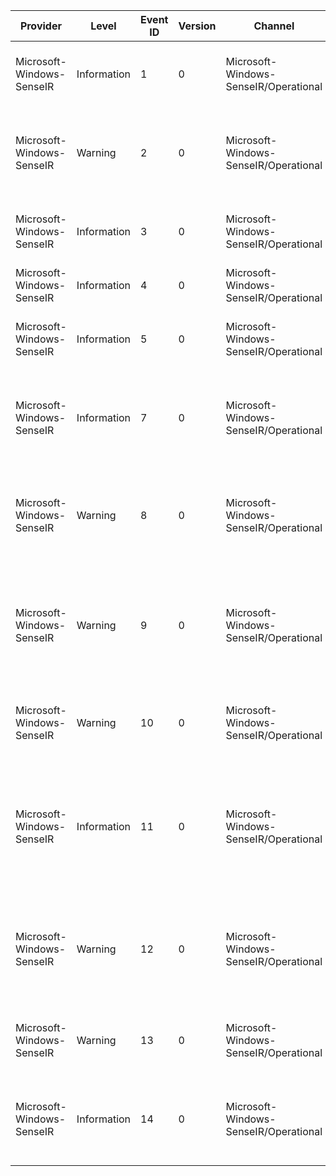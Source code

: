 Provider                   |  Level        |  Event ID  |  Version  |  Channel                                |  Task  |  Opcode  |  Keyword  |  Message
---------------------------|---------------|------------|-----------|-----------------------------------------|--------|----------|-----------|---------------------------------------------------------------------------------------------------------
Microsoft-Windows-SenseIR  |  Information  |  1         |  0        |  Microsoft-Windows-SenseIR/Operational  |        |          |           |  Starting action {ActionType}. Action ID: {ActionId}
Microsoft-Windows-SenseIR  |  Warning      |  2         |  0        |  Microsoft-Windows-SenseIR/Operational  |        |          |           |  Failed to run action {ActionType}. Action ID: {ActionId}, error code: {HRESULT}
Microsoft-Windows-SenseIR  |  Information  |  3         |  0        |  Microsoft-Windows-SenseIR/Operational  |        |          |           |  Succeeded to run action {ActionType}. Action ID: {ActionId}
Microsoft-Windows-SenseIR  |  Information  |  4         |  0        |  Microsoft-Windows-SenseIR/Operational  |        |          |           |  SenseIR executable started.
Microsoft-Windows-SenseIR  |  Information  |  5         |  0        |  Microsoft-Windows-SenseIR/Operational  |        |          |           |  SenseIR executable terminated. Exit code: {HRESULT}
Microsoft-Windows-SenseIR  |  Information  |  7         |  0        |  Microsoft-Windows-SenseIR/Operational  |        |          |           |  SenseIR requested registration as an AIRS client. Result code: {HRESULT}
Microsoft-Windows-SenseIR  |  Warning      |  8         |  0        |  Microsoft-Windows-SenseIR/Operational  |        |          |           |  Encountered unexpected error while getting actions from AIRS server. Error code: {HRESULT}
Microsoft-Windows-SenseIR  |  Warning      |  9         |  0        |  Microsoft-Windows-SenseIR/Operational  |        |          |           |  Found the caller of SenseIR executable to be invalid. Terminating executable. Error code: {HRESULT}
Microsoft-Windows-SenseIR  |  Warning      |  10        |  0        |  Microsoft-Windows-SenseIR/Operational  |        |          |           |  Failed to deserialize SenseIR parameters. Error code: {HRESULT}
Microsoft-Windows-SenseIR  |  Information  |  11        |  0        |  Microsoft-Windows-SenseIR/Operational  |        |          |           |  Finished uploading results of action {ActionType}. Action ID: {ActionId}, upload result code: {HRESULT}
Microsoft-Windows-SenseIR  |  Warning      |  12        |  0        |  Microsoft-Windows-SenseIR/Operational  |        |          |           |  Failed to deserialize actions, received invalid actions from AIRS server. Error code: {HRESULT}
Microsoft-Windows-SenseIR  |  Warning      |  13        |  0        |  Microsoft-Windows-SenseIR/Operational  |        |          |           |  Failed to execute AIRS request. Error code: {HRESULT}
Microsoft-Windows-SenseIR  |  Information  |  14        |  0        |  Microsoft-Windows-SenseIR/Operational  |        |          |           |  Starting to upload results of action {ActionType}. Action ID: {ActionId}